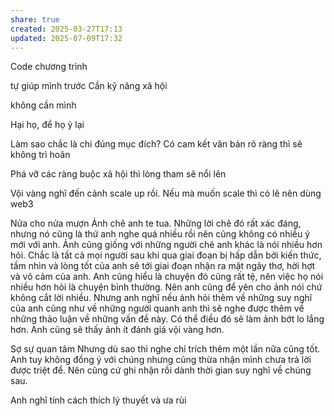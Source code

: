 ```yaml
---
share: true
created: 2025-03-27T17:13
updated: 2025-07-09T17:32
---
```

Code chương  trình

tự giúp mình trước 
Cần kỹ năng xã hội

không cần mình 

Hại họ, để họ ỷ lại

Làm sao  chắc là chi đúng mục đích? Có cam  kết văn bản rõ ràng thì sẽ không trì hoãn

Phá vỡ các ràng buộc xã hội thì lòng tham sẽ nổi lên

Vội vàng nghĩ đến cảnh scale up rồi. Nếu mà muốn scale thì có lẽ nên dùng web3 

Nửa cho nửa mượn
Ảnh chê anh te tua. Những lời chê đó rất xác đáng, nhưng nó cũng là thứ anh nghe quá nhiều rồi nên cũng không có nhiều ý mới với anh. Ảnh cũng giống với những người chê anh khác là nói nhiều hơn hỏi. Chắc là tất cả mọi người sau khi qua giai đoạn bị hấp dẫn bởi kiến thức, tầm nhìn và lòng tốt của anh sẽ tới giai đoạn nhận ra mặt ngây thơ, hời hợt và vô cảm của anh. Anh cũng hiểu là chuyện đó cũng rất tệ, nên việc họ nói nhiều hơn hỏi là chuyện bình thường. Nên anh cũng để yên cho ảnh nói chứ không cắt lời nhiều. Nhưng anh nghĩ nếu ảnh hỏi thêm về những suy nghĩ của anh cũng như về những người quanh anh thì sẽ nghe được thêm về những thảo luận về những vấn đề này. Có thể điều đó sẽ làm ảnh bớt lo lắng hơn. Anh cũng sẽ thấy ảnh ít đánh giá vội vàng hơn.

Sợ sự quan tâm
Nhưng dù sao thì nghe chỉ trích thêm một lần nữa cũng tốt. Anh tuy không đồng ý với chúng nhưng cũng thừa nhận mình chưa trả lời được triệt để. Nên cũng cứ ghi nhận rồi dành thời gian suy nghĩ về chúng sau.

Anh nghĩ tính cách thích lý thuyết và ưa rủi 
